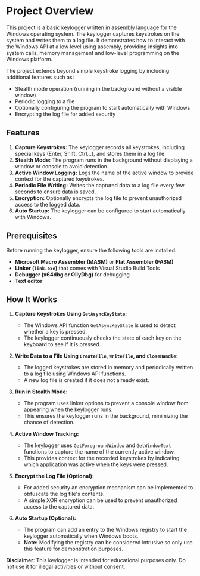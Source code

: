 # Project Overview

This project is a basic keylogger written in assembly language for the Windows operating system. The keylogger captures keystrokes on the system and writes them to a log file. It demonstrates how to interact with the Windows API at a low level using assembly, providing insights into system calls, memory management and low-level programming on the Windows platform.

The project extends beyond simple keystroke logging by including additional features such as:
- Stealth mode operation (running in the background without a visible window)
- Periodic logging to a file
- Optionally configuring the program to start automatically with Windows
- Encrypting the log file for added security

## Features

1. **Capture Keystrokes:** The keylogger records all keystrokes, including special keys (Enter, Shift, Ctrl...), and stores them in a log file.
2. **Stealth Mode:** The program runs in the background without displaying a window or console to avoid detection.
3. **Active Window Logging:** Logs the name of the active window to provide context for the captured keystrokes.
4. **Periodic File Writing:** Writes the captured data to a log file every few seconds to ensure data is saved.
5. **Encryption:** Optionally encrypts the log file to prevent unauthorized access to the logged data.
6. **Auto Startup:** The keylogger can be configured to start automatically with Windows.

## Prerequisites

Before running the keylogger, ensure the following tools are installed:
- **Microsoft Macro Assembler (MASM)** or **Flat Assembler (FASM)**
- **Linker (`link.exe`)** that comes with Visual Studio Build Tools
- **Debugger (x64dbg or OllyDbg)** for debugging
- **Text editor** 

## How It Works

1. **Capture Keystrokes Using `GetAsyncKeyState`:**
   - The Windows API function `GetAsyncKeyState` is used to detect whether a key is pressed.
   - The keylogger continuously checks the state of each key on the keyboard to see if it is pressed.
   
2. **Write Data to a File Using `CreateFile`, `WriteFile`, and `CloseHandle`:**
   - The logged keystrokes are stored in memory and periodically written to a log file using Windows API functions.
   - A new log file is created if it does not already exist.
   
3. **Run in Stealth Mode:**
   - The program uses linker options to prevent a console window from appearing when the keylogger runs.
   - This ensures the keylogger runs in the background, minimizing the chance of detection.

4. **Active Window Tracking:**
   - The keylogger uses `GetForegroundWindow` and `GetWindowText` functions to capture the name of the currently active window.
   - This provides context for the recorded keystrokes by indicating which application was active when the keys were pressed.

5. **Encrypt the Log File (Optional):**
   - For added security an encryption mechanism can be implemented to obfuscate the log file's contents.
   - A simple XOR encryption can be used to prevent unauthorized access to the captured data.

6. **Auto Startup (Optional):**
   - The program can add an entry to the Windows registry to start the keylogger automatically when Windows boots.
   - **Note:** Modifying the registry can be considered intrusive so only use this feature for demonstration purposes.

**Disclaimer**: This keylogger is intended for educational purposes only. Do not use it for illegal activities or without consent.

